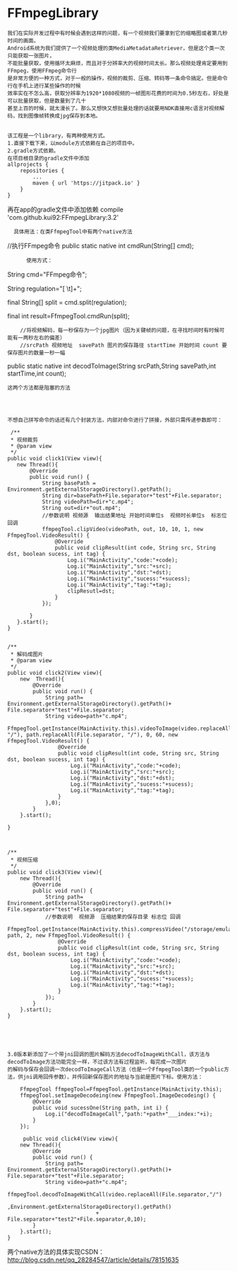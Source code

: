 # FFmpegLibrary
    我们在实际开发过程中有时候会遇到这样的问题，有一个视频我们要拿到它的缩略图或者第几秒时间的画面。
    Android系统为我们提供了一个视频处理的类MediaMetadataRetriever，但是这个类一次只能获取一张图片，
    不能批量获取，使用循环太麻烦，而且对于分辨率大的视频时间太长。那么视频处理肯定要用到FFmpeg，使用FFmpeg命令行
    是非常方便的一种方式，对于一般的操作，视频的裁剪、压缩、转码等一条命令搞定。但是命令行在手机上进行某些操作的时候
    效率实在不怎么高，获取分辨率为1920*1080视频的一帧图形花费的时间为0.5秒左右，好处是可以批量获取，但是数量到了几十
    甚至上百的时候，就太漫长了。那么又想快又想批量处理的话就要用NDK直接用c语言对视频解码，找到图像帧转换成jpg保存到本地。
    
    
    该工程是一个library，有两种使用方式。
    1.直接下载下来，以module方式依赖在自己的项目中。
    2.gradle方式依赖。
    在项目根目录的gradle文件中添加
    allprojects {
		repositories {
			...
			maven { url 'https://jitpack.io' }
		}
	}
  
  再在app的gradle文件中添加依赖
  compile 'com.github.kui92:FFmpegLibrary:3.2'
  
  
  
      具体用法：在类FfmpegTool中有两个native方法
   //执行FFmpeg命令
   public static native int cmdRun(String[] cmd);
   
          使用方式：
   String cmd="FFmpeg命令";
   
   String regulation="[ \\t]+";
   
   
   final String[] split = cmd.split(regulation);
   
   
   final int result=FfmpegTool.cmdRun(split);
   
   
   
  
        //将视频解码，每一秒保存为一个jpg图片（因为关键帧的问题，在寻找时间时有时候可能有一两秒左右的偏差）
        //srcPath 视频地址  savePath 图片的保存路径 startTime 开始时间 count 要保存图片的数量一秒一幅
   public static native int decodToImage(String srcPath,String savePath,int startTime,int count);
    
    这两个方法都是阻塞的方法
    
    
    
    
    不想自己拼写命令的话还有几个封装方法，内部对命令进行了拼接，外部只需传递参数即可：
    
     /**
     * 视频裁剪
     * @param view
     */
    public void click1(View view){
       new Thread(){
           @Override
           public void run() {
               String basePath = Environment.getExternalStorageDirectory().getPath();
               String dir=basePath+File.separator+"test"+File.separator;
               String videoPath=dir+"c.mp4";
               String out=dir+"out.mp4";
               //参数说明 视频源  输出结果地址 开始时间单位s  视频时长单位s  标志位  回调
               ffmpegTool.clipVideo(videoPath, out, 10, 10, 1, new FfmpegTool.VideoResult() {
                   @Override
                   public void clipResult(int code, String src, String dst, boolean sucess, int tag) {
                       Log.i("MainActivity","code:"+code);
                       Log.i("MainActivity","src:"+src);
                       Log.i("MainActivity","dst:"+dst);
                       Log.i("MainActivity","sucess:"+sucess);
                       Log.i("MainActivity","tag:"+tag);
                       clipResutl=dst;
                   }
               });

           }
       }.start();
    }
    
    
    /**
     * 解码成图片
     * @param view
     */
    public void click2(View view){
        new  Thread(){
            @Override
            public void run() {
                String path= Environment.getExternalStorageDirectory().getPath()+ File.separator+"test"+File.separator;
                String video=path+"c.mp4";
                FfmpegTool.getInstance(MainActivity.this).videoToImage(video.replaceAll(File.separator, "/"), path.replaceAll(File.separator, "/"), 0, 60, new FfmpegTool.VideoResult() {
                    @Override
                    public void clipResult(int code, String src, String dst, boolean sucess, int tag) {
                        Log.i("MainActivity","code:"+code);
                        Log.i("MainActivity","src:"+src);
                        Log.i("MainActivity","dst:"+dst);
                        Log.i("MainActivity","sucess:"+sucess);
                        Log.i("MainActivity","tag:"+tag);
                    }
                },0);
            }
        }.start();

    }
    
    
    
    /**
     * 视频压缩
     */
    public void click3(View view){
        new Thread(){
            @Override
            public void run() {
                String path= Environment.getExternalStorageDirectory().getPath()+ File.separator+"test"+File.separator;
                //参数说明  视频源  压缩结果的保存目录 标志位 回调
                FfmpegTool.getInstance(MainActivity.this).compressVideo("/storage/emulated/0/test/out.mp4", path, 2, new FfmpegTool.VideoResult() {
                    @Override
                    public void clipResult(int code, String src, String dst, boolean sucess, int tag) {
                        Log.i("MainActivity","code:"+code);
                        Log.i("MainActivity","src:"+src);
                        Log.i("MainActivity","dst:"+dst);
                        Log.i("MainActivity","sucess:"+sucess);
                        Log.i("MainActivity","tag:"+tag);
                    }
                });
            }
        }.start();
    }
    
    
    
   
    
    3.0版本新添加了一个带jni回调的图片解码方法decodToImageWithCall，该方法与decodToImage方法功能完全一样，不过该方法有过程监听，每完成一次图片
    的解码与保存会回调一次decodToImageCall方法（也是一个FfmpegTool类的一个public方法，供jni调用回传参数），并传回新保存图片的地址与当前是图片下标。使用方法：
   
    	FfmpegTool ffmpegTool=FfmpegTool.getInstance(MainActivity.this);
     	ffmpegTool.setImageDecodeing(new FfmpegTool.ImageDecodeing() {
            @Override
            public void sucessOne(String path, int i) {
                Log.i("decodToImageCall","path:"+path+"___index:"+i);
            }
        });
	
    	 public void click4(View view){
        new Thread(){
            @Override
            public void run() {
                String path= Environment.getExternalStorageDirectory().getPath()+ File.separator+"test"+File.separator;
                String video=path+"c.mp4";
                ffmpegTool.decodToImageWithCall(video.replaceAll(File.separator,"/")
                        ,Environment.getExternalStorageDirectory().getPath()
                                + File.separator+"test2"+File.separator,0,10);
            }
        }.start();
    }
    
    
    
 两个native方法的具体实现CSDN：http://blog.csdn.net/qq_28284547/article/details/78151635
    
    
    
    
    
    
